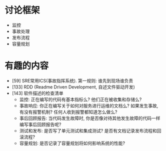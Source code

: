 # 讨论框架

- 监控
- 事故处理
- 发布流程
- 容量规划

# 有趣的内容

- [59] SRE常用ICS(事故指挥系统). 第一规则: 谁先到现场谁负责
- [133] RDD (Readme Driven Development, 自述文件驱动开发) 
- [143] 软件描述的检查清单
  - 监控: 正在编写的代码有基本指标么? 他们正在被收集和存储么? 
  - 事故响应: 你正在编写关于如何对服务进行运维的文档么? 如果发生事故, 有没有报警机制? 任何人收到报警都知道怎么做么? 
  - 事后回顾报告: 当代码发生故障时, 你是否像对待其他发生故障的代码一样编写事后回顾报告呢? 
  - 测试和发布: 是否写了单元测试和集成测试? 是否有文档记录发布流程和回滚流程?
  - 容量规划: 是否记录了容量规划将如何影响系统的性能? 

